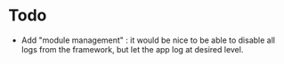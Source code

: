 # Todo
* Add "module management" : it would be nice to be able to disable all logs from
  the framework, but let the app log at desired level.
